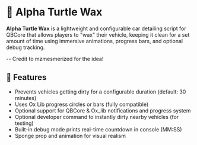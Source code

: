 # 🧽 Alpha Turtle Wax

**Alpha Turtle Wax** is a lightweight and configurable car detailing script for QBCore that allows players to "wax" their vehicle, keeping it clean for a set amount of time using immersive animations, progress bars, and optional debug tracking.

-- Credit to mzmesmerized for the idea!

## 🚀 Features
- Prevents vehicles getting dirty for a configurable duration (default: 30 minutes)
- Uses Ox Lib progress circles or bars (fully compatible)
- Optional support for QBCore & Ox_lib notifications and progress system
- Optional developer command to instantly dirty nearby vehicles (for testing)
- Built-in debug mode prints real-time countdown in console (MM:SS)
- Sponge prop and animation for visual realism
